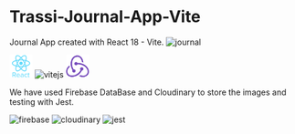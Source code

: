 # Trassi-Journal-App-Vite
Journal App created with React 18 - Vite. <img src="https://cdn-icons-png.flaticon.com/512/4371/4371234.png" alt="journal" width="40" height="40" />
<p>
<img src="https://raw.githubusercontent.com/devicons/devicon/master/icons/react/react-original-wordmark.svg" alt="react" width="40" height="40" /> 
<img src="https://vectorwiki.com/images/bjlcA__vitejs.svg" alt="vitejs" width="40" height="40" />
<img src="https://raw.githubusercontent.com/devicons/devicon/master/icons/redux/redux-original.svg" alt="redux" width="40" height="40" />
</p>

We have used Firebase DataBase and Cloudinary to store the images and testing with Jest.
<p>
<img src="https://www.vectorlogo.zone/logos/firebase/firebase-icon.svg" alt="firebase" width="40" height="40" />
<img src="https://vectorwiki.com/images/yv21X__cloudinary.svg" alt="cloudinary" height="50" width="80" />
<img src="https://www.vectorlogo.zone/logos/jestjsio/jestjsio-icon.svg" alt="jest" width="40" height="40" /> 
</p>

